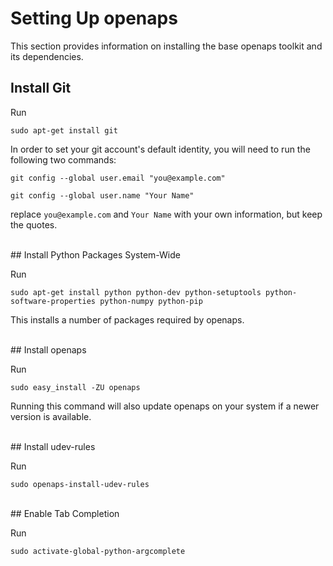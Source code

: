 # Setting Up openaps
This section provides information on installing the base openaps toolkit and its dependencies.

## Install Git

Run 

`sudo apt-get install git`

In order to set your git account's default identity, you will need to run the following two commands:

`git config --global user.email "you@example.com"`

`git config --global user.name "Your Name"`

replace `you@example.com` and `Your Name` with your own information, but keep the quotes.

<br>
## Install Python Packages System-Wide

Run 

`sudo apt-get install python python-dev python-setuptools python-software-properties python-numpy python-pip`

This installs a number of packages required by openaps.

<br>
## Install openaps

Run

`sudo easy_install -ZU openaps`

Running this command will also update openaps on your system if a newer version is available.

<br>
## Install udev-rules

Run

`sudo openaps-install-udev-rules`


<br>
## Enable Tab Completion

Run

`sudo activate-global-python-argcomplete`
